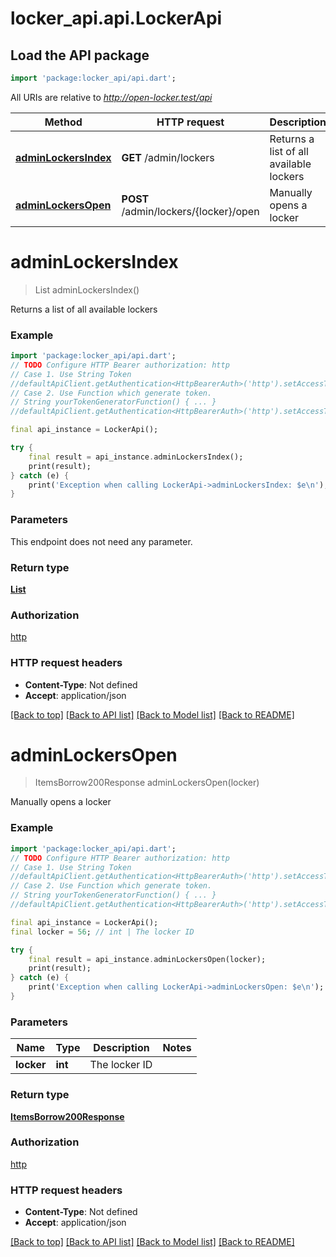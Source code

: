 # locker_api.api.LockerApi

## Load the API package
```dart
import 'package:locker_api/api.dart';
```

All URIs are relative to *http://open-locker.test/api*

Method | HTTP request | Description
------------- | ------------- | -------------
[**adminLockersIndex**](LockerApi.md#adminlockersindex) | **GET** /admin/lockers | Returns a list of all available lockers
[**adminLockersOpen**](LockerApi.md#adminlockersopen) | **POST** /admin/lockers/{locker}/open | Manually opens a locker


# **adminLockersIndex**
> List<Locker> adminLockersIndex()

Returns a list of all available lockers

### Example
```dart
import 'package:locker_api/api.dart';
// TODO Configure HTTP Bearer authorization: http
// Case 1. Use String Token
//defaultApiClient.getAuthentication<HttpBearerAuth>('http').setAccessToken('YOUR_ACCESS_TOKEN');
// Case 2. Use Function which generate token.
// String yourTokenGeneratorFunction() { ... }
//defaultApiClient.getAuthentication<HttpBearerAuth>('http').setAccessToken(yourTokenGeneratorFunction);

final api_instance = LockerApi();

try {
    final result = api_instance.adminLockersIndex();
    print(result);
} catch (e) {
    print('Exception when calling LockerApi->adminLockersIndex: $e\n');
}
```

### Parameters
This endpoint does not need any parameter.

### Return type

[**List<Locker>**](Locker.md)

### Authorization

[http](../README.md#http)

### HTTP request headers

 - **Content-Type**: Not defined
 - **Accept**: application/json

[[Back to top]](#) [[Back to API list]](../README.md#documentation-for-api-endpoints) [[Back to Model list]](../README.md#documentation-for-models) [[Back to README]](../README.md)

# **adminLockersOpen**
> ItemsBorrow200Response adminLockersOpen(locker)

Manually opens a locker

### Example
```dart
import 'package:locker_api/api.dart';
// TODO Configure HTTP Bearer authorization: http
// Case 1. Use String Token
//defaultApiClient.getAuthentication<HttpBearerAuth>('http').setAccessToken('YOUR_ACCESS_TOKEN');
// Case 2. Use Function which generate token.
// String yourTokenGeneratorFunction() { ... }
//defaultApiClient.getAuthentication<HttpBearerAuth>('http').setAccessToken(yourTokenGeneratorFunction);

final api_instance = LockerApi();
final locker = 56; // int | The locker ID

try {
    final result = api_instance.adminLockersOpen(locker);
    print(result);
} catch (e) {
    print('Exception when calling LockerApi->adminLockersOpen: $e\n');
}
```

### Parameters

Name | Type | Description  | Notes
------------- | ------------- | ------------- | -------------
 **locker** | **int**| The locker ID | 

### Return type

[**ItemsBorrow200Response**](ItemsBorrow200Response.md)

### Authorization

[http](../README.md#http)

### HTTP request headers

 - **Content-Type**: Not defined
 - **Accept**: application/json

[[Back to top]](#) [[Back to API list]](../README.md#documentation-for-api-endpoints) [[Back to Model list]](../README.md#documentation-for-models) [[Back to README]](../README.md)

